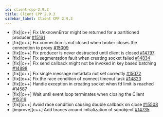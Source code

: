 ```yaml
---
id: client-cpp-2.9.3
title: Client CPP 2.9.3
sidebar_label: Client CPP 2.9.3
---
```


- [fix][c++] Fix UnknownError might be returned for a partitioned producer [#15161](https://github.com/apache/pulsar/pull/15161)
- [fix][c++] Fix connection is not closed when broker closes the connection to proxy [#15009](https://github.com/apache/pulsar/pull/15009)
- [fix][c++] Fix producer is never destructed until client is closed [#14797](https://github.com/apache/pulsar/pull/14797)
- [fix][c++] Fix segmentation fault when creating socket failed [#14834](https://github.com/apache/pulsar/pull/14834)
- [fix][c++] Fix send callback might not be invoked in key based batching [#14898](https://github.com/apache/pulsar/pull/14898)
- [fix][c++] Fix single message metadata not set correctly [#15072](https://github.com/apache/pulsar/pull/15072)
- [fix][c++] Fix the race condition of connect timeout task [#14823](https://github.com/apache/pulsar/pull/14823)
- [fix][c++] Handle exception in creating socket when fd limit is reached [#14587](https://github.com/apache/pulsar/pull/14587)
- [fix][c++] Wait until event loop terminates when closing the Client [#15316](https://github.com/apache/pulsar/pull/15316)
- [fix][c++] Avoid race condition causing double callback on close [#15508](https://github.com/apache/pulsar/pull/15508)
- [improve][c++] Add braces around initialization of subobject [#14735](https://github.com/apache/pulsar/pull/14735)
